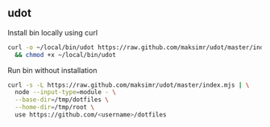 ## udot

Install bin locally using curl
```bash
curl -o ~/local/bin/udot https://raw.github.com/maksimr/udot/master/index.mjs \
  && chmod +x ~/local/bin/udot
```

Run bin without installation
```bash
curl -s -L https://raw.github.com/maksimr/udot/master/index.mjs | \
  node --input-type=module - \
  --base-dir=/tmp/dotfiles \
  --home-dir=/tmp/root \
  use https://github.com/<username>/dotfiles
```
